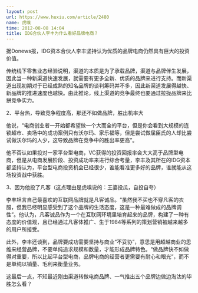 ```yaml
---
layout: post
url: https://www.huxiu.com/article/2480
name: 虎嗅
time: 2012-08-08 14:04
title: IDG合伙人李丰为什么看好品牌电商？
---
```

据Donews报，IDG资本合伙人李丰坚持认为优质的品牌电商仍然具有巨大的投资价值。

传统线下零售业态经验说明，渠道的本质是为了承载品牌，渠道与品牌伴生发展，因此当一种新渠道快速发展，就需要有更多全新、优质的品牌来进行支持。而新渠道出现初期对于已经成熟的知名品牌的谈判筹码并不多，因此新渠道发展得越快、新品牌的推进速度也越快。由此推论，线上渠道的竞争最终也要通过拉拢品牌来比拼竞争实力。

2、平台热，导致竞争程度高，那还不如做品牌，胜出机率大

他说，“电商创业者一开始都希望做一个大而全的平台，但是你会看到大规模的连锁超市、卖场中的成功案例只有沃尔玛、家乐福等，但是尝试做屈臣氏的人却比尝试做沃尔玛的人少，这导致品牌在竞争中的胜出率更高”。

他不否认如果投对一家平台型电商，VC获得的投资回报率会大大高于品牌型电商，但是从电商发展阶段、投资成功率来进行综合考量，李丰及其所在的IDG资本都坚持认为，平台型电商投资机会已经很少，谁能看准更多好的品牌，谁就能从这场投资战中获胜。

3、因为他投了凡客（这点理由是虎嗅说的：王婆投瓜，自投自夸）

李丰坦言自己最喜欢的互联网品牌就是凡客诚品。“虽然我不买也不穿凡客的衣服，但我已经明显感受到了这个品牌的生活态度，这是一种最难做成的品牌调性”。他认为，凡客诚品作为一个在互联网环境里培育起来的品牌，构建了一种有态度的价值观，且已经通过凡客体推广、生于1984等系列的策划营销被越来越多的用户所接受。

此外，李丰还谈到，品牌要成功需要坚持与商业“不妥协”，意思是用超越商业的思维来经营品牌，不要单纯追求规模和数量，才能形成品牌特色。“做品牌快不如做得对重要，所以比起平台型电商，品牌电商的经营者更需要有耐心和眼光”，而不是单纯以销量、毛利来衡量业务。

这最后一点，不知最近刚由渠道转做电商品牌、一气推出五个品牌边做边淘汰的毕胜怎么看？

